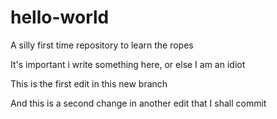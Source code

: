 # hello-world
A silly first time repository to learn the ropes

It's important i write something here, or else I am an idiot

This is the first edit in this new branch


And this is a second change in another edit that I shall commit

